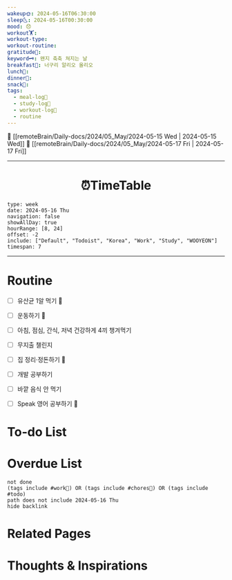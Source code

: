 ```yaml
---
wakeup🌞: 2024-05-16T06:30:00
sleep🌜: 2024-05-16T00:30:00
mood: 😞
workout🏋️: 
workout-type: 
workout-routine: 
gratitude🙏: 
keyword🗝️: 왠지 축축 쳐지는 날
breakfast🍳: 너구리 알리오 올리오
lunch🍚: 
dinner🥗: 
snack🍬: 
tags:
  - meal-log📝
  - study-log📓
  - workout-log💪
  - routine
---
```


🔺 [[remoteBrain/Daily-docs/2024/05_May/2024-05-15 Wed | 2024-05-15 Wed]]
🔻 [[remoteBrain/Daily-docs/2024/05_May/2024-05-17 Fri | 2024-05-17 Fri]]
___
<h1> <center>⏰TimeTable </center> </h1>

```gEvent
type: week
date: 2024-05-16 Thu
navigation: false
showAllDay: true
hourRange: [8, 24]
offset: -2
include: ["Default", "Todoist", "Korea", "Work", "Study", "WOOYEON"]
timespan: 7
```

--- 


# Routine 

- [ ] 유산균 1알 먹기 🔼 
- [ ] 운동하기 🔼
- [ ] 아침, 점심, 간식, 저녁 건강하게 4끼 챙겨먹기
- [ ] 무지출 챌린지 
- [ ] 집 정리·정돈하기 🔼
- [ ] 개발 공부하기
- [ ] 바깥 음식 안 먹기 
- [ ] Speak 영어 공부하기 🔼 


# To-do List


# Overdue List
```tasks
not done
(tags include #work💼) OR (tags include #chores🧺) OR (tags include #todo)
path does not include 2024-05-16 Thu
hide backlink
```

# Related Pages



# Thoughts & Inspirations

